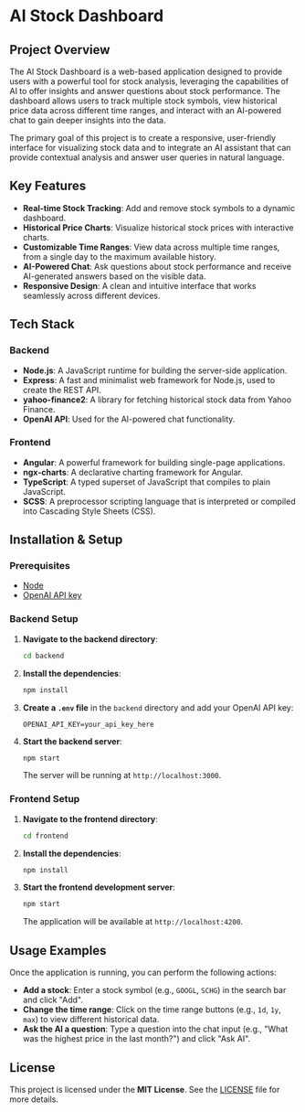 # AI Stock Dashboard

## Project Overview

The AI Stock Dashboard is a web-based application designed to provide users with a powerful tool for stock analysis, leveraging the capabilities of AI to offer insights and answer questions about stock performance. The dashboard allows users to track multiple stock symbols, view historical price data across different time ranges, and interact with an AI-powered chat to gain deeper insights into the data.

The primary goal of this project is to create a responsive, user-friendly interface for visualizing stock data and to integrate an AI assistant that can provide contextual analysis and answer user queries in natural language.

## Key Features

*   **Real-time Stock Tracking**: Add and remove stock symbols to a dynamic dashboard.
*   **Historical Price Charts**: Visualize historical stock prices with interactive charts.
*   **Customizable Time Ranges**: View data across multiple time ranges, from a single day to the maximum available history.
*   **AI-Powered Chat**: Ask questions about stock performance and receive AI-generated answers based on the visible data.
*   **Responsive Design**: A clean and intuitive interface that works seamlessly across different devices.

## Tech Stack

### Backend

*   **Node.js**: A JavaScript runtime for building the server-side application.
*   **Express**: A fast and minimalist web framework for Node.js, used to create the REST API.
*   **yahoo-finance2**: A library for fetching historical stock data from Yahoo Finance.
*   **OpenAI API**: Used for the AI-powered chat functionality.

### Frontend

*   **Angular**: A powerful framework for building single-page applications.
*   **ngx-charts**: A declarative charting framework for Angular.
*   **TypeScript**: A typed superset of JavaScript that compiles to plain JavaScript.
*   **SCSS**: A preprocessor scripting language that is interpreted or compiled into Cascading Style Sheets (CSS).

## Installation & Setup

### Prerequisites

*   [Node](https://nodejs.org/)
*   [OpenAI API key](https://platform.openai.com/settings/organization/api-keys)

### Backend Setup

1.  **Navigate to the backend directory**:
    ```bash
    cd backend
    ```

2.  **Install the dependencies**:
    ```bash
    npm install
    ```

3.  **Create a `.env` file** in the `backend` directory and add your OpenAI API key:
    ```
    OPENAI_API_KEY=your_api_key_here
    ```

4.  **Start the backend server**:
    ```bash
    npm start
    ```
    The server will be running at `http://localhost:3000`.

### Frontend Setup

1.  **Navigate to the frontend directory**:
    ```bash
    cd frontend
    ```

2.  **Install the dependencies**:
    ```bash
    npm install
    ```

3.  **Start the frontend development server**:
    ```bash
    npm start
    ```
    The application will be available at `http://localhost:4200`.

## Usage Examples

Once the application is running, you can perform the following actions:

*   **Add a stock**: Enter a stock symbol (e.g., `GOOGL`, `SCHG`) in the search bar and click "Add".
*   **Change the time range**: Click on the time range buttons (e.g., `1d`, `1y`, `max`) to view different historical data.
*   **Ask the AI a question**: Type a question into the chat input (e.g., "What was the highest price in the last month?") and click "Ask AI".

## License

This project is licensed under the **MIT License**. See the [LICENSE](LICENSE) file for more details.